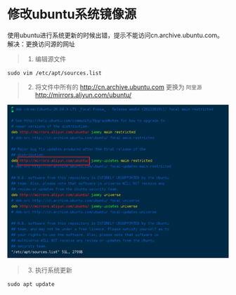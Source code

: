 # 修改ubuntu系统镜像源

使用ubuntu进行系统更新的时候出错，提示不能访问cn.archive.ubuntu.com。  
解决：更换访问源的网址  

> 1. 编辑源文件

```shell
sudo vim /etc/apt/sources.list
```

> 2. 将文件中所有的 http://cn.archive.ubuntu.com 更换为 `阿里源` http://mirrors.aliyun.com/ubuntu/  

![图片](../_media/Snipaste_2022-08-17_13-00-06.jpg ':size=80%')  

> 3. 执行系统更新

```shell
sudo apt update
```
